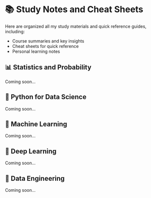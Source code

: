 # 📚 Study Notes and Cheat Sheets
Here are organized all my study materials and quick reference guides, including:

 - Course summaries and key insights
- Cheat sheets for quick reference
- Personal learning notes

## 📊 Statistics and Probability
Coming soon...
## 🐍 Python for Data Science
Coming soon...
## 🤖 Machine Learning
Coming soon...
## 🧠 Deep Learning
Coming soon...
## 💾 Data Engineering
Coming soon...
